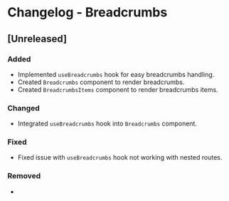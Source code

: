 # Changelog - Breadcrumbs

## [Unreleased]

### Added

- Implemented `useBreadcrumbs` hook for easy breadcrumbs handling.
- Created `Breadcrumbs` component to render breadcrumbs.
- Created `BreadcrumbsItems` component to render breadcrumbs items.

### Changed

- Integrated `useBreadcrumbs` hook into `Breadcrumbs` component.

### Fixed

- Fixed issue with `useBreadcrumbs` hook not working with nested routes.

### Removed

-
